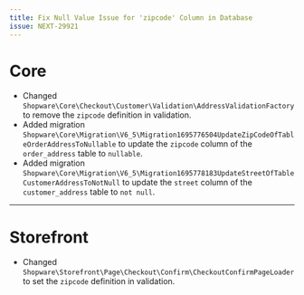 ```yaml
---
title: Fix Null Value Issue for 'zipcode' Column in Database
issue: NEXT-29921
---
```

# Core
* Changed `Shopware\Core\Checkout\Customer\Validation\AddressValidationFactory` to remove the `zipcode` definition in validation.
* Added migration `Shopware\Core\Migration\V6_5\Migration1695776504UpdateZipCodeOfTableOrderAddressToNullable` to update the `zipcode` column of the `order_address` table to `nullable`.
* Added migration `Shopware\Core\Migration\V6_5\Migration1695778183UpdateStreetOfTableCustomerAddressToNotNull` to update the `street` column of the `customer_address` table to `not null`.
___
# Storefront
* Changed `Shopware\Storefront\Page\Checkout\Confirm\CheckoutConfirmPageLoader` to set the `zipcode` definition in validation.
